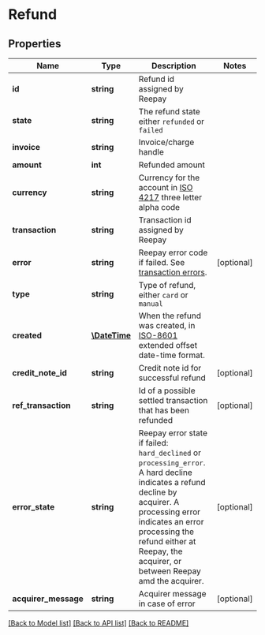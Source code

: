 # Refund

## Properties
Name | Type | Description | Notes
------------ | ------------- | ------------- | -------------
**id** | **string** | Refund id assigned by Reepay |
**state** | **string** | The refund state either `refunded` or `failed` |
**invoice** | **string** | Invoice/charge handle |
**amount** | **int** | Refunded amount |
**currency** | **string** | Currency for the account in [ISO 4217](http://da.wikipedia.org/wiki/ISO_4217) three letter alpha code |
**transaction** | **string** | Transaction id assigned by Reepay |
**error** | **string** | Reepay error code if failed. See [transaction errors](https://docs.reepay.com/api/#transaction-errors). | [optional]
**type** | **string** | Type of refund, either `card` or `manual` |
**created** | [**\DateTime**](\DateTime.md) | When the refund was created, in [ISO-8601](http://en.wikipedia.org/wiki/ISO_8601) extended offset date-time format. |
**credit_note_id** | **string** | Credit note id for successful refund | [optional]
**ref_transaction** | **string** | Id of a possible settled transaction that has been refunded | [optional]
**error_state** | **string** | Reepay error state if failed: `hard_declined` or `processing_error`. A hard decline indicates a refund decline by acquirer. A processing error indicates an error processing the refund either at Reepay, the acquirer, or between Reepay amd the acquirer. | [optional]
**acquirer_message** | **string** | Acquirer message in case of error | [optional]

[[Back to Model list]](../../README.md#documentation-for-models) [[Back to API list]](../../README.md#documentation-for-api-endpoints) [[Back to README]](../../README.md)


